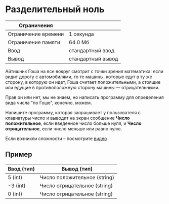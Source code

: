 # Разделительный ноль

| Ограничения       |                   |
| -                 | -                 |
|Ограничение времени|1 секунда          |
|Ограничение памяти |64.0 Мб            |
|Ввод               |стандартный ввод   |
|Вывод              |стандартный вывод  |

Айтишник Гоша на все вокруг смотрит с точки зрения математика: если видит дорогу с автомобилями, то те машины, которые едут в ту же сторону, в которую он идет, Гоша считает положительными, а стоящие или едущие в противоположную сторону машины — отрицательными.

Прав он или нет, мы не знаем, но написать программу для определения вида числа "по Гоше", конечно, можем.

Напишите программу, которая запрашивает у пользователя с клавиатуры число и выводит на экран сообщение **Число положительное**, если введенное число больше нуля, и **Число отрицательное**, если число меньше или равно нулю.

Если возникли сложности – посмотрите [видео](https://disk.yandex.ru/i/4-fz1IBndYDIYA)

## Пример

|Ввод (тип) |Вывод (тип)                  |
|-          |-                            |
|5 (int)    |Число положительное (string) |
|-3 (int)   |Число отрицательное (string) |
|0 (int)    |Число отрицательное (string) |
